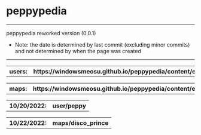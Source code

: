 # peppypedia
* * *
  peppypedia
      reworked version (0.0.1)
      
  * Note: the date is determined by last commit (excluding minor commits) and not determined by when the page was created
   
   * * *

<table>
  <tr>
    <th>users:</th>
  <th>https://windowsmeosu.github.io/peppypedia/content/en/users/peppy</th>
    </table>

 <table>
   <tr>
     <th>maps:
     <th>https://windowsmeosu.github.io/peppypedia/content/en/maps/disco_prince</th>
     <table>
   <tr>
 <th>10/20/2022:</th>
 <th>user/peppy</th>
<table>
<tr>
<th>10/22/2022:</th>
<th>maps/disco_prince</th>
             


